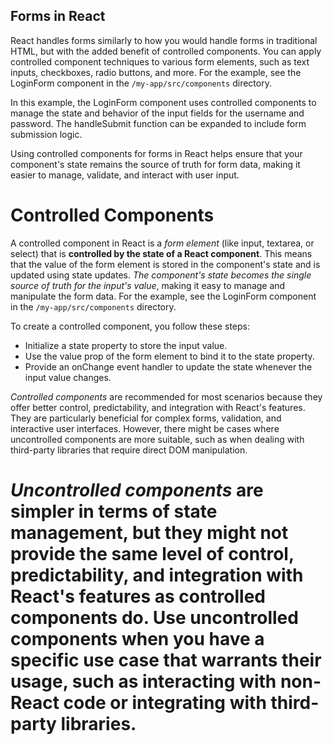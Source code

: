 ## Forms in React
React handles forms similarly to how you would handle forms in traditional HTML, but with the added benefit of controlled components. You can apply controlled component techniques to various form elements, such as text inputs, checkboxes, radio buttons, and more. For the example, see the LoginForm component in the `/my-app/src/components` directory.

In this example, the LoginForm component uses controlled components to manage the state and behavior of the input fields for the username and password. The handleSubmit function can be expanded to include form submission logic.

Using controlled components for forms in React helps ensure that your component's state remains the source of truth for form data, making it easier to manage, validate, and interact with user input.


# Controlled Components
A controlled component in React is a *form element* (like input, textarea, or select) that is **controlled by the state of a React component**. This means that the value of the form element is stored in the component's state and is updated using state updates. *The component's state becomes the single source of truth for the input's value*, making it easy to manage and manipulate the form data. For the example, see the LoginForm component in the `/my-app/src/components` directory.

To create a controlled component, you follow these steps:

- Initialize a state property to store the input value.
- Use the value prop of the form element to bind it to the state property.
- Provide an onChange event handler to update the state whenever the input value changes.


*Controlled components* are recommended for most scenarios because they offer better control, predictability, and integration with React's features. They are particularly beneficial for complex forms, validation, and interactive user interfaces. However, there might be cases where uncontrolled components are more suitable, such as when dealing with third-party libraries that require direct DOM manipulation.


# *Uncontrolled components* are simpler in terms of state management, but they might not provide the same level of control, predictability, and integration with React's features as controlled components do. Use uncontrolled components when you have a specific use case that warrants their usage, such as interacting with non-React code or integrating with third-party libraries.


